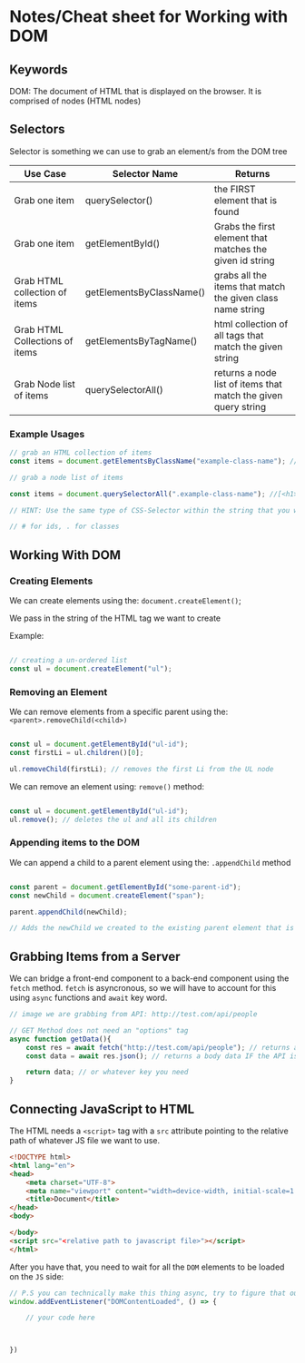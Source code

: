 # Notes/Cheat sheet for Working with DOM


## Keywords

DOM: The document of HTML that is displayed on the browser. It is comprised of nodes (HTML nodes)


## Selectors

Selector is something we can use to grab an element/s from the DOM tree



| Use Case | Selector Name | Returns |
| -------- | ------------- | ------  |
|  Grab one item |  querySelector() | the FIRST element that is found  |
|  Grab one item  | getElementById()   | Grabs the first element that matches the given id string
| Grab HTML collection of items    |  getElementsByClassName()    | grabs all the items that match the given class name string |
| Grab HTML Collections of items  | getElementsByTagName()  | html collection of all tags that match the given string |
| Grab Node list of items   | querySelectorAll()   | returns a node list of items that match the given query string   |


### Example Usages

```js
// grab an HTML collection of items
const items = document.getElementsByClassName("example-class-name"); // [<h1></h1>, <span></span>]

```


```js
// grab a node list of items

const items = document.querySelectorAll(".example-class-name"); //[<h1></h1>, <span></span>]

// HINT: Use the same type of CSS-Selector within the string that you would use if this was CSS and not JS

// # for ids, . for classes

```




## Working With DOM

### Creating Elements

We can create elements using the: `document.createElement()`;

We pass in the string of the HTML tag we want to create

Example:

```js

// creating a un-ordered list
const ul = document.createElement("ul");

```


### Removing an Element

We can remove elements from a specific parent using the: `<parent>.removeChild(<child>)`

```js

const ul = document.getElementById("ul-id");
const firstLi = ul.children()[0];

ul.removeChild(firstLi); // removes the first Li from the UL node

```

We can remove an element using: `remove()` method:

```js

const ul = document.getElementById("ul-id");
ul.remove(); // deletes the ul and all its children

```


### Appending items to the DOM

We can append a child to a parent element using the: `.appendChild` method

```js

const parent = document.getElementById("some-parent-id");
const newChild = document.createElement("span");

parent.appendChild(newChild);

// Adds the newChild we created to the existing parent element that is already on the DOM

```


## Grabbing Items from a Server

We can bridge a front-end component to a back-end component using the `fetch` method. `fetch` is asyncronous, so we will have to account for this using `async` functions and `await` key word.


```js
// image we are grabbing from API: http://test.com/api/people

// GET Method does not need an "options" tag
async function getData(){
    const res = await fetch("http://test.com/api/people"); // returns a response promise
    const data = await res.json(); // returns a body data IF the API is returning JSON to us (check the docs of whatever API you are using)

    return data; // or whatever key you need
}

```


## Connecting JavaScript to HTML

The HTML needs a `<script>` tag with a `src` attribute pointing to the relative path of whatever JS file we want to use.


```html
<!DOCTYPE html>
<html lang="en">
<head>
    <meta charset="UTF-8">
    <meta name="viewport" content="width=device-width, initial-scale=1.0">
    <title>Document</title>
</head>
<body>

</body>
<script src="<relative path to javascript file>"></script>
</html>

```


After you have that, you need to wait for all the `DOM` elements to be loaded on the `JS` side:


```js
// P.S you can technically make this thing async, try to figure that out in the future, or not.
window.addEventListener("DOMContentLoaded", () => {

    // your code here



})

```

